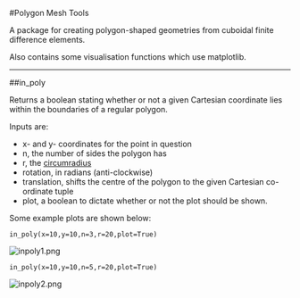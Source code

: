 #Polygon Mesh Tools

A package for creating polygon-shaped geometries from cuboidal finite difference elements.

Also contains some visualisation functions which use matplotlib.

---

##in_poly

Returns a boolean stating whether or not a given Cartesian coordinate lies within the boundaries of a regular polygon.

Inputs are:

- x- and y- coordinates for the point in question
- n, the number of sides the polygon has
- r, the [circumradius](https://en.wikipedia.org/wiki/Regular_polygon#Circumradius)
- rotation, in radians (anti-clockwise)
- translation, shifts the centre of the polygon to the given Cartesian co-ordinate tuple
- plot, a boolean to dictate whether or not the plot should be shown.

Some example plots are shown below:

    in_poly(x=10,y=10,n=3,r=20,plot=True)

![inpoly1.png](https://bitbucket.org/repo/n5rKzp/images/3387981976-inpoly1.png)

    in_poly(x=10,y=10,n=5,r=20,plot=True)

![inpoly2.png](https://bitbucket.org/repo/n5rKzp/images/4244237353-inpoly2.png)